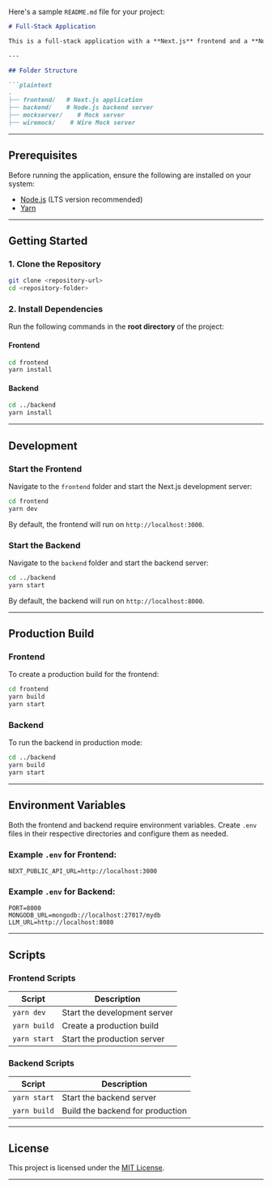 Here's a sample `README.md` file for your project:

```markdown
# Full-Stack Application

This is a full-stack application with a **Next.js** frontend and a **Node.js** backend. The project uses **Yarn** as the package manager.

---

## Folder Structure

```plaintext
.
├── frontend/   # Next.js application
├── backend/    # Node.js backend server
├── mockserver/    # Mock server
├── wiremock/    # Wire Mock server
```

---

## Prerequisites

Before running the application, ensure the following are installed on your system:

- [Node.js](https://nodejs.org/) (LTS version recommended)
- [Yarn](https://yarnpkg.com/)

---

## Getting Started

### 1. Clone the Repository

```bash
git clone <repository-url>
cd <repository-folder>
```

### 2. Install Dependencies

Run the following commands in the **root directory** of the project:

#### Frontend
```bash
cd frontend
yarn install
```

#### Backend
```bash
cd ../backend
yarn install
```

---

## Development

### Start the Frontend
Navigate to the `frontend` folder and start the Next.js development server:

```bash
cd frontend
yarn dev
```

By default, the frontend will run on `http://localhost:3000`.

### Start the Backend
Navigate to the `backend` folder and start the backend server:

```bash
cd ../backend
yarn start
```

By default, the backend will run on `http://localhost:8000`.

---

## Production Build

### Frontend
To create a production build for the frontend:

```bash
cd frontend
yarn build
yarn start
```

### Backend
To run the backend in production mode:

```bash
cd ../backend
yarn build
yarn start
```

---

## Environment Variables

Both the frontend and backend require environment variables. Create `.env` files in their respective directories and configure them as needed.

### Example `.env` for Frontend:
```env
NEXT_PUBLIC_API_URL=http://localhost:3000
```

### Example `.env` for Backend:
```env
PORT=8000
MONGODB_URL=mongodb://localhost:27017/mydb
LLM_URL=http://localhost:8080
```

---

## Scripts

### Frontend Scripts
| Script       | Description                                |
|--------------|--------------------------------------------|
| `yarn dev`   | Start the development server               |
| `yarn build` | Create a production build                 |
| `yarn start` | Start the production server               |

### Backend Scripts
| Script       | Description                                |
|--------------|--------------------------------------------|
| `yarn start` | Start the backend server                  |
| `yarn build` | Build the backend for production          |

---

## License

This project is licensed under the [MIT License](LICENSE).

---

